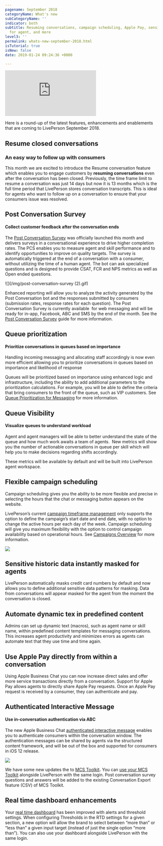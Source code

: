 ```yaml
---
pagename: September 2018
categoryName: What's new
subCategoryName: ''
indicator: both
subtitle: Resuming conversations, campaign scheduling, Apple Pay, sensitive data masking
  for agent, and more
level3: ''
permalink: whats-new-september-2018.html
isTutorial: true
isNew: false
date: 2019-01-24 09:24:36 +0000

---
```

<iframe src="https://player.vimeo.com/video/289680582" frameborder="0" webkitallowfullscreen mozallowfullscreen allowfullscreen></iframe>

Here is a round-up of the latest features, enhancements and enablements that are coming to LivePerson September 2018.

## Resume closed conversations

### An easy way to follow up with consumers

This month we are excited to introduce the Resume conversation feature which enables you to engage customers by **resuming conversations** even after the conversation has been closed. Previously, the time frame limit to resume a conversation was just 14 days but now it is 13 months which is the full time period that LivePerson stores conversation transcripts. This is ideal for agents who want to follow up on a conversation to ensure that your consumers issue was resolved.

## Post Conversation Survey

#### Collect customer feedback after the conversation ends

The [Post Conversation Survey](Bots-automation-post-conversation-survey.html) was officially launched this month and delivers surveys in a conversational experience to drive higher completion rates. The PCS enables you to measure agent and skill performance and to identify opportunities to improve on quality targets. The survey is automatically triggered at the end of a conversation with a consumer, without utilizing the time of a human agent. The bot can ask specialized questions and is designed to provide CSAT, FCR and NPS metrics as well as Open ended questions.

![](/img/post-conversation-survey (2).gif)

Enhanced reporting will allow you to analyze the activity generated by the Post Conversation bot and the responses submitted by consumers (submission rates, response rates for each question). The Post Conversation Survey is currently available  for web messaging and will be ready for in-app, Facebook, ABC and SMS by the end of the month. See the [Post Conversation Survey](bots-automation-post-conversation-survey.html) guide for more information.

## Queue prioritization

#### Prioritize conversations in queues based on importance

Handling incoming messaging and allocating staff accordingly is now even more efficient allowing you to prioritize conversations in queues based on importance and likelihood of response

Queues will be prioritized based on importance using enhanced logic and infrastructure, including the ability to add additional parameters to the prioritization calculations. For example, you will be able to define the criteria that bring consumers to the front of the queue, such as VIP customers. See [Queue Prioritization for Messaging](contact-center-management-messaging-operations-queue-management-queue-prioritization-overview.html) for more information.

## Queue Visibility

#### Visualize queues to understand workload

Agent and agent managers will be able to better understand the state of the queue and how much work awaits a team of agents.  New metrics will show you the number of actionable conversations in queue per skill which will help you to make decisions regarding shifts accordingly.

These metrics will be available by default and will be built into LivePerson agent workspace.

## Flexible campaign scheduling

Campaign scheduling gives you the ability to be more flexible and precise in selecting the hours that the chat or messaging button appears on the website.

LivePerson’s current [campaign timeframe management](contact-center-management-campaigns-time-frame.html) only supports the option to define the campaign’s start date and end date, with no option to change the active hours per each day of the week. Campaign scheduling will give you maximum flexibility with the option to control campaign availability based on operational hours. See [Campaigns Overview](contact-center-management-campaigns-campaigns-overview.html) for more information.

![](/img/sept-newsletter-2.png)

## Sensitive historic data instantly masked for agents

LivePerson automatically masks credit card numbers by default and now allows you to define additional sensitive data patterns for masking. Data from conversations will appear masked for the agent from the moment the conversation is closed.

## Automate dynamic tex in predefined content

Admins can set up dynamic text (macros), such as agent name or skill name, within predefined content templates for messaging conversations. This increases agent productivity and minimizes errors as agents can automate text that they use time and time again.

## Use Apple Pay directly from within a conversation

Using Apple Business Chat you can now increase direct sales and offer more service transactions directly from a conversation. Support for Apple Pay allows agents to directly share Apple Pay requests. Once an Apple Pay request is received by a consumer, they can authenticate and pay.

## Authenticated Interactive Message

#### Use in-conversation authentication via ABC

The new Apple Business Chat [authenticated interactive message](messaging-channels-web-messaging-authenticated-web-messaging.html) enables you to authenticate consumers within the conversation window. The authentication messages can be shared by agents via the structured content framework, and will be out of the box and supported for consumers in iOS 12 release.

![](/img/sept-newsletter-5.png)

We have some new updates the to [MCS Toolkit](data-reporting-meaningful-connection-score-(mcs)-meaningful-connection-score-(mcs)-overview.html)**.** You can [use your MCS Toolkit](data-reporting-meaningful-connection-score-(mcs)-using-the-mcs-toolkit.html) alongside LivePerson with the same login. Post conversation survey questions and answers will be added to the existing Conversation Export feature (CSV) of MCS Toolkit.

## Real time dashboard enhancements

Your [real time dashboard](data-reporting-messaging-messaging-dashboards-real-time-messaging-dashboard-overview.html) has been improved with alerts and threshold settings. When configuring Thresholds in the RTD settings for a given section, a new option will allow the brand to select between “more than” or “less than” a given input target (instead of just the single option “more than”). You can also use your dashboard alongside LivePerson with the same login.
